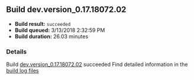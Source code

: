 ## Build dev.version_0.17.18072.02
- **Build result:** `succeeded`
- **Build queued:** 3/13/2018 2:32:59 PM
- **Build duration:** 26.03 minutes
### Details
Build [dev.version_0.17.18072.02](https://winappstudio.visualstudio.com/web/build.aspx?pcguid=a4ef43be-68ce-4195-a619-079b4d9834c2&builduri=vstfs%3a%2f%2f%2fBuild%2fBuild%2f25259) succeeded
Find detailed information in the [build log files](https://uwpctdiags.blob.core.windows.net/buildlogs/dev.version_0.17.18072.02_logs.zip)
